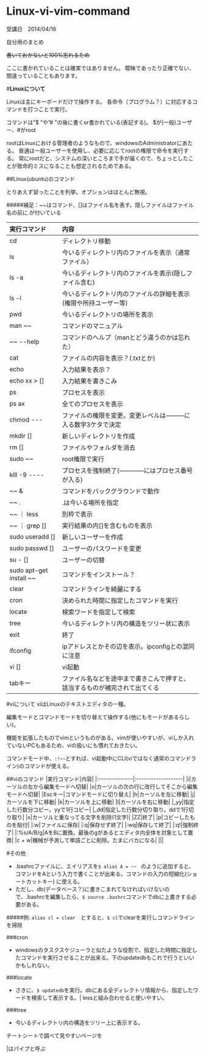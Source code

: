 Linux-vi-vim-command
====================
受講日　2014/04/16

自分用のまとめ

~~書いておかないと100%忘れるため~~

ここに書かれていることは確実ではありません。
曖昧であったり正確でない、間違っていることもあります。


#**Linuxについて**

Linuxは主にキーボードだけで操作する。
各命令（プログラム？）に対応するコマンドを打つことで実行。

コマンドは”$ ”や”# ”の後に書くor書かれている(表記する)。
$が(一般)ユーザー、#がroot


rootはLinuxにおける管理者のようなもので、windowsのAdministratorにあたる。
普通は一般ユーザーを使用し、必要に応じてrootの権限で命令を実行する。
常にrootだと、システムの深いところまで手が届くので、ちょっとしたことが致命的ミスになることも想定されるためである。



##Linux(ubuntu)のコマンド

とりあえず習ったことを列挙。オプションはほとんど無視。

#####補足：~~はコマンド、[]はファイル名を表す。隠しファイルはファイル名の前に.が付いている


|実行コマンド|内容|
|:----------------|:-----------------------|
|cd|ディレクトリ移動|
|ls|今いるディレクトリ内のファイルを表示（通常ファイル）|
|ls -a|今いるディレクトリ内のファイルを表示(隠しファイル含む)|
|ls -l|今いるディレクトリ内のファイルの詳細を表示(権限や所持ユーザー等)|
|pwd|今いるディレクトリの場所を表示|
|man ~~|コマンドのマニュアル|
|~~ --help|コマンドのヘルプ（manとどう違うのかは忘れた）|
|cat|ファイルの内容を表示？(.txtとか)|
|echo|入力結果を表示？|
|echo xx > []|入力結果を書きこみ|
|ps|プロセスを表示|
|ps ax|全てのプロセスを表示|
|chmod ---|ファイルの権限を変更。変更レベルは―――に入る数字3ケタで決定|
|mkdir []|新しいディレクトリを作成|
|rm []|ファイルやフォルダを消去|
|sudo ~~|root権限で実行|
|kill -9 ----|プロセスを強制終了(――――にはプロセス番号が入る)|
|~~ &|コマンドをバックグラウンドで動作|
|~~ .|.は今いる場所を指定|
|~~ ｜ less|別枠で表示|
|~~ ｜ grep []|実行結果の内[]を含むものを表示|
|sudo useradd []|新しいユーザーを作成|
|sudo passwd []|ユーザーのパスワードを変更|
|su - []|ユーザーの切替|
|sudo apt-get install ~~|コマンドをインストール？|
|clear|コマンドラインを綺麗にする|
|cron|決められた時間に指定したコマンドを実行|
|locate|検索ワードを指定して検索|
|tree|今いるディレクトリ内の構造をツリー状に表示|
|exit|終了|
|ifconfig|ipアドレスとかその辺を表示。ipconfigとの混同に注意|
|vi []|vi起動|
|tabキー|ファイル名などを途中まで書きこんで押すと、該当するものが補完されて出てくる|



#viについて
viはLinuxのテキストエディタの一種。

編集モードとコマンドモードを切り替えて操作する(他にもモードがあるらしい)。

機能を拡張したものでvimというものがある。vimが使いやすいが、viしか入れていないPCもあるため、viの扱いにも慣れておきたい。

コマンドモード中、`:!~~`とすれば、vi起動中にCLI(viではなく通常のコマンドライン)のコマンドが使える。


##viのコマンド
|実行コマンド|内容|
|:--------------|:-------------------|
|i|カーソルの左から編集モードへ切替|
|o|カーソルの次の行に改行してそこから編集モードへ切替|
|Escキー|コマンドモードに切り替え|
|h|カーソルを左に移動|
|j|カーソルを下に移動|
|k|カーソルを上に移動|
|l|カーソルを右に移動|
|_yy|指定した行数分コピー。yyで1行コピー|
|_dd|指定した行数分切り取り。ddで1行切り取り|
|x|カーソルと重なってる文字を削除(1文字)|
|ZZ|終了|
|p|コピーしたものを貼付|
|:w|ファイルに保存|
|:q|保存せず終了|
|:wq|保存して終了|
|:q!|強制終了|
|:%s/A/B/g|AをBに置換。最後のgがあるとエディタ内全体を対象として置換|
|c + w|機械が予測して単語ごとに削除。たまにバカになる|
|||


#その他
- .bashrcファイルに、エイリアスを`$ alias A = ~~　`のように追加すると、コマンドをAという入力で書くことが出来る。コマンドの入力の短縮化(ショートカットキー) に使える。
- ただし、db(データベース？)に書きこまれてなければいけないので、.bashrcを編集したら、`$ source .bashrc`コマンドでdbに上書きする必要がある。

#####例: `alias cl = clear`　とすると、`$ cl`でclearを実行しコマンドラインを掃除


###cron
- windowsのタスクスケジューラと似たような役割で、指定した時間に指定したコマンドを実行させることが出来る。下のupdatedbもこれで行うといいかもしれない。


###locate
- さきに、`$ updatedb`を実行。dbにある全ディレクトリ情報から、指定したワードを検索して表示する。| lessと組み合わせると使いやすい。

###tree
- 今いるディレクトリ内の構造をツリー上に表示する。


チートシートで調べて見やすいページを

|はパイプと呼ぶ
